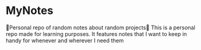 # MyNotes
🍒Personal repo of random notes about random projects🌈
This is a personal repo made for learning purposes. It features notes that I want to keep in handy for whenever and wherever I need them
